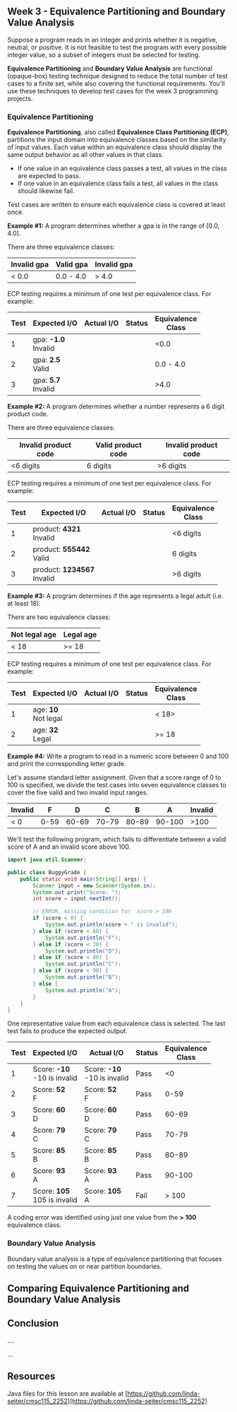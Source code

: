 ## Week 3 - Equivalence Partitioning and Boundary Value Analysis

Suppose a program reads in an integer and prints whether it is negative, neutral, or positive. It is not feasible to test the program with every possible integer value, so a subset of integers must be selected for testing.

**Equivalence Partitioning** and **Boundary Value Analysis** are functional (opaque-box) testing technique designed to reduce the total number of test cases to a finite set, while also covering the functional requirements.
You'll use these techniques to develop test cases for the week 3 programming projects.

### Equivalence Partitioning

**Equivalence Partitioning**, also called **Equivalence Class Partitioning (ECP)**,
partitions the input domain into equivalence classes based on the similarity of input values. Each value within an equivalence class should display the same output behavior as all other values in that class.

- If one value in an equivalence class passes a test, all values in the class are expected to pass.
- If one value in an equivalence class fails a test, all values in the class should likewise fail.

Test cases are written to ensure each equivalence class is covered at least once.

**Example #1:** A program determines whether a gpa is in the range of [0.0, 4.0].

There are three equivalence classes:

| Invalid gpa | Valid gpa | Invalid gpa |
| ----------- | --------- | ----------- |
| < 0.0       | 0.0 - 4.0 | > 4.0       |

ECP testing requires a minimum of one test per equivalence class. For example:

| Test | Expected I/O             | Actual I/O | Status | Equivalence<br>Class |
| ---- | ------------------------ | ---------- | ------ | -------------------- |
| 1    | gpa: **-1.0**<br>Invalid |            |        | <0.0                 |
| 2    | gpa: **2.5**<br>Valid    |            |        | 0.0 - 4.0            |
| 3    | gpa: **5.7**<br>Invalid  |            |        | >4.0                 |

**Example #2:** A program determines whether a number represents a 6 digit product code.

There are three equivalence classes:

| Invalid product code | Valid product code | Invalid product code |
| -------------------- | ------------------ | -------------------- |
| <6 digits            | 6 digits           | >6 digits            |

ECP testing requires a minimum of one test per equivalence class. For example:

| Test | Expected I/O                    | Actual I/O | Status | Equivalence<br>Class |
| ---- | ------------------------------- | ---------- | ------ | -------------------- |
| 1    | product: **4321**<br>Invalid    |            |        | <6 digits            |
| 2    | product: **555442**<br>Valid    |            |        | 6 digits             |
| 3    | product: **1234567**<br>Invalid |            |        | >6 digits            |

**Example #3:** A program determines if the age represents a legal adult (i.e. at least 18).

There are two equivalence classes:

| Not legal age | Legal age |
| ------------- | --------- |
| < 18          | >= 18     |

ECP testing requires a minimum of one test per equivalence class. For example:

| Test | Expected I/O             | Actual I/O | Status | Equivalence<br>Class |
| ---- | ------------------------ | ---------- | ------ | -------------------- |
| 1    | age: **10**<br>Not legal |            |        | < 18>                |
| 2    | age: **32**<br>Legal     |            |        | >= 18                |

**Example #4:** Write a program to read in a numeric score between 0 and 100 and print the corresponding letter grade.

Let's assume standard letter assignment. Given that a score range of 0 to 100 is specified, we divide the test cases into seven equivalence classes to cover the five valid and two invalid input ranges.

| Invalid | F    | D     | C     | B     | A      | Invalid |
| ------- | ---- | ----- | ----- | ----- | ------ | ------- |
| < 0     | 0-59 | 60-69 | 70-79 | 80-89 | 90-100 | >100    |

We'll test the following program, which fails to differentiate between a valid score of A and an invalid score above 100.

```java
import java.util.Scanner;

public class BuggyGrade {
    public static void main(String[] args) {
        Scanner input = new Scanner(System.in);
        System.out.print("Score: ");
        int score = input.nextInt();

        // ERROR, missing condition for  score > 100
        if (score < 0) {
            System.out.println(score + " is invalid");
        } else if (score < 60) {
            System.out.println("F");
        } else if (score < 70) {
            System.out.println("D");
        } else if (score < 80) {
            System.out.println("C");
        } else if (score < 90) {
            System.out.println("B");
        } else {
            System.out.println("A");
        }
    }
}
```

One representative value from each equivalence class is selected. The last test fails to produce the expected output.

| Test | Expected I/O                     | Actual I/O                       | Status | Equivalence<br>Class |
| ---- | -------------------------------- | -------------------------------- | ------ | -------------------- |
| 1    | Score: **-10**<br>-10 is invalid | Score: **-10**<br>-10 is invalid | Pass   | <0                   |
| 2    | Score: **52**<br>F               | Score: **52**<br>F               | Pass   | 0-59                 |
| 3    | Score: **60**<br>D               | Score: **60**<br>D               | Pass   | 60-69                |
| 4    | Score: **79**<br>C               | Score: **79**<br>C               | Pass   | 70-79                |
| 5    | Score: **85**<br>B               | Score: **85**<br>B               | Pass   | 80-89                |
| 6    | Score: **93**<br>A               | Score: **93**<br>A               | Pass   | 90-100               |
| 7    | Score: **105**<br>105 is invalid | Score: **105**<br>A              | Fail   | > 100                |

A coding error was identified using just one value from the **> 100** equivalence class.

### Boundary Value Analysis

Boundary value analysis is a type of equivalence partitioning that focuses on testing the values on or near partition boundaries.

## Comparing Equivalence Partitioning and Boundary Value Analysis

## Conclusion

....

...

## Resources

Java files for this lesson are available at [https://github.com/linda-seiter/cmsc115_2252](https://github.com/linda-seiter/cmsc115_2252)

<!--
<style>
th,td { border: 1px solid black; padding: 5px; }
table {border-collapse: collapse }
</style>
>

